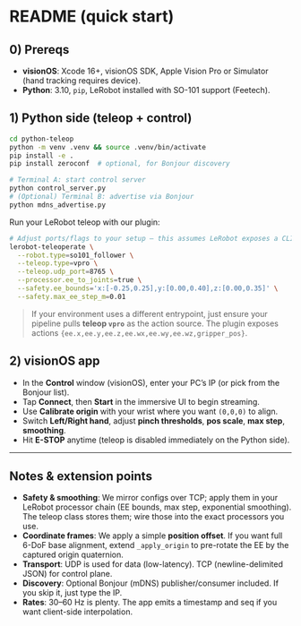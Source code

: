 # README (quick start)

## 0) Prereqs

* **visionOS**: Xcode 16+, visionOS SDK, Apple Vision Pro or Simulator (hand tracking requires device).
* **Python**: 3.10, `pip`, LeRobot installed with SO-101 support (Feetech).

## 1) Python side (teleop + control)

```bash
cd python-teleop
python -m venv .venv && source .venv/bin/activate
pip install -e .
pip install zeroconf  # optional, for Bonjour discovery

# Terminal A: start control server
python control_server.py
# (Optional) Terminal B: advertise via Bonjour
python mdns_advertise.py
```

Run your LeRobot teleop with our plugin:

```bash
# Adjust ports/flags to your setup — this assumes LeRobot exposes a CLI like this:
lerobot-teleoperate \
  --robot.type=so101_follower \
  --teleop.type=vpro \
  --teleop.udp_port=8765 \
  --processor.ee_to_joints=true \
  --safety.ee_bounds='x:[-0.25,0.25],y:[0.00,0.40],z:[0.00,0.35]' \
  --safety.max_ee_step_m=0.01
```

> If your environment uses a different entrypoint, just ensure your pipeline pulls **teleop `vpro`** as the action source. The plugin exposes actions `{ee.x,ee.y,ee.z,ee.wx,ee.wy,ee.wz,gripper_pos}`.

## 2) visionOS app

* In the **Control** window (visionOS), enter your PC’s IP (or pick from the Bonjour list).
* Tap **Connect**, then **Start** in the immersive UI to begin streaming.
* Use **Calibrate origin** with your wrist where you want `(0,0,0)` to align.
* Switch **Left/Right hand**, adjust **pinch thresholds**, **pos scale**, **max step**, **smoothing**.
* Hit **E-STOP** anytime (teleop is disabled immediately on the Python side).

---

## Notes & extension points

* **Safety & smoothing**: We mirror configs over TCP; apply them in your LeRobot processor chain (EE bounds, max step, exponential smoothing). The teleop class stores them; wire those into the exact processors you use.
* **Coordinate frames**: We apply a simple **position offset**. If you want full 6-DoF base alignment, extend `_apply_origin` to pre-rotate the EE by the captured origin quaternion.
* **Transport**: UDP is used for data (low-latency). TCP (newline-delimited JSON) for control plane.
* **Discovery**: Optional Bonjour (mDNS) publisher/consumer included. If you skip it, just type the IP.
* **Rates**: 30–60 Hz is plenty. The app emits a timestamp and seq if you want client-side interpolation.
